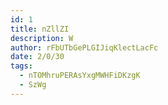 ```yaml
---
id: 1
title: nZllZI
description: W
author: rFbUTbGePLGIJiqKlectLacFc
date: 2/0/30
tags:
  - nTOMhruPERAsYxgMWHFiDKzgK
  - SzWg
---
```

